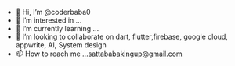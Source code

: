 - 👋 Hi, I’m @coderbaba0
- 👀 I’m interested in ...
- 🌱 I’m currently learning ...
- 💞️ I’m looking to collaborate on dart, flutter,firebase, google cloud, appwrite, AI, System design
- 📫 How to reach me ...sattababakingup@gmail.com

<!---
coderbaba0/coderbaba0 is a ✨ special ✨ repository because its `README.md` (this file) appears on your GitHub profile.
You can click the Preview link to take a look at your changes.
--->
